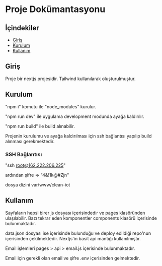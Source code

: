 # Proje Dokümantasyonu

## İçindekiler

- [Giriş](#giriş)
- [Kurulum](#kurulum)
- [Kullanım](#kullanım)

## Giriş

Proje bir nextjs projesidir. Tailwind kullanılarak oluşturulmuştur.

## Kurulum

"npm i" komutu ile "node_modules" kurulur.

"npm run dev" ile uygulama development modunda ayağa kaldırılır.

"npm run build" ile build alınabilir.

Projenin kurulumu ve ayağa kaldırılması için ssh bağlantısı yapılıp build alınması gerekmektedir.

### SSH Bağlantısı

"ssh root@162.222.206.225"

ardından şifre => "4&!1k@#Zjn"

dosya dizini var/www/clean-iot

## Kullanım

Sayfaların hepsi birer js dosyası içerisindedir ve pages klasöründen ulaşılabilir. Bazı tekrar eden komponentler components klasörü içerisinde bulunmaktadır.

data.json dosyası ise içerisinde bulunduğu ve deploy edildiği repo'nun içerisinden çekilmektedir. Nextjs'in basit api mantığı kullanılmıştır.

Email işlemleri pages > api > email.js içerisinde bulunmaktadır.

Email için gerekli olan email ve şifre .env içerisinden gelmektedir.
